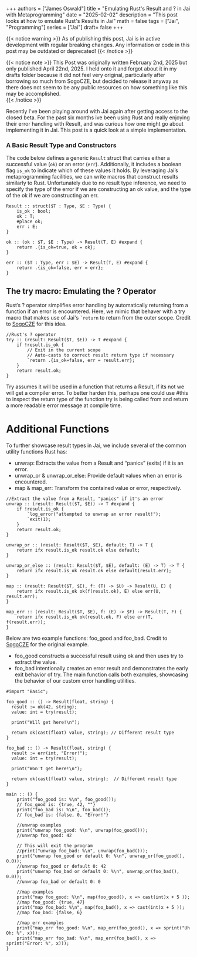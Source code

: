 +++
authors = ["James Oswald"]
title = "Emulating Rust's Result and ? in Jai with Metaprogramming" 
date = "2025-02-02"
description = "This post looks at how to emulate Rust's Results in Jai"
math = false
tags = ["Jai", "Programming"]
series = ["Jai"]
draft= false
+++

{{< notice warning >}}
As of publishing this post, Jai is in active development with regular breaking changes. Any information or code in this post may be outdated or deprecated!
{{< /notice >}}

{{< notice note >}}
This Post was originally written February 2nd, 2025 but only published April 22nd, 2025.
I held onto it and forgot about it in my drafts folder because it did not feel very original, 
particularly after borrowing so much from SogoCZE, but decided to release it anyway as there does
not seem to be any public resources on how something like this may be accomplished.  
{{< /notice >}}

Recently I've been playing around with Jai again after getting access to the closed beta. For the past six months ive been using Rust and really enjoying their error handling with Result, and was curious how one might go about implementing it in Jai. This post is a quick look at a simple implementation. 

### A Basic Result Type and Constructors  

The code below defines a generic `Result` struct that carries either a successful value (`ok`) or an error (`err`). Additionally, it includes a boolean flag `is_ok` to indicate which of these values it holds. By leveraging Jai’s metaprogramming facilities, we can write macros that construct results similarly to Rust. Unfortunately due to no result type inference, we need to specify the type of the error if we are constructing an ok value, and the type of the ok if we are constructing an err. 

```jai
Result :: struct($T : Type, $E : Type) {
    is_ok : bool;
    ok : T;
    #place ok;
    err : E;
}

ok :: (ok : $T, $E : Type) -> Result(T, E) #expand {
    return .{is_ok=true, ok = ok};
}

err :: ($T : Type, err : $E) -> Result(T, E) #expand {
    return .{is_ok=false, err = err};
}
```

## The try macro: Emulating the ? Operator
Rust’s ? operator simplifies error handling by automatically returning from a function if an error is encountered. Here, we mimic that behaver with a try macro that makes use of Jai's ``` `return ``` to return from the outer scope. Credit to [SogoCZE](https://github.com/SogoCZE) for this idea.
```
//Rust's ? operator
try :: (result: Result($T, $E)) -> T #expand {
    if !result.is_ok {
        // Exit in the current scope
        // Auto-casts to correct result return type if necessary
        `return .{is_ok=false, err = result.err};
    }
    return result.ok;
}
```
Try assumes it will be used in a function that returns a Result, if its not we will get a compiler error. To better harden this, perhaps one could use #this to inspect the return type of the function try is being called from and return a more readable error message at compile time. 

# Additional Functions

To further showcase result types in Jai, we include several of the common utility functions Rust has:
- unwrap: Extracts the value from a Result and “panics” (exits) if it is an error.
- unwrap_or & unwrap_or_else: Provide default values when an error is encountered.
- map & map_err: Transform the contained value or error, respectively.

```jai
//Extract the value from a Result, "panics" if it's an error
unwrap :: (result: Result($T, $E)) -> T #expand {
    if !result.is_ok {
        `log_error("attempted to unwrap an error result!");
        `exit(1);
    }
    return result.ok;
}

unwrap_or :: (result: Result($T, $E), default: T) -> T {
    return ifx result.is_ok result.ok else default;
}

unwrap_or_else :: (result: Result($T, $E), default: (E) -> T) -> T {
    return ifx result.is_ok result.ok else default(result.err);
}

map :: (result: Result($T, $E), f: (T) -> $U) -> Result(U, E) {
    return ifx result.is_ok ok(f(result.ok), E) else err(U, result.err);
}

map_err :: (result: Result($T, $E), f: (E) -> $F) -> Result(T, F) {
    return ifx result.is_ok ok(result.ok, F) else err(T, f(result.err));
}
```

Below are two example functions: foo_good and foo_bad. Credit to [SogoCZE](https://github.com/SogoCZE) for the original example.
- foo_good constructs a successful result using ok and then uses try to extract the value.
- foo_bad intentionally creates an error result and demonstrates the early exit behavior of try.
The main function calls both examples, showcasing the behavior of our custom error handling utilities.

```jai
#import "Basic";

foo_good :: () -> Result(float, string) {
  result := ok(42, string);
  value: int = try(result);

  print("Will get here!\n");

  return ok(cast(float) value, string); // Different result type
}

foo_bad :: () -> Result(float, string) {
  result := err(int, "Error!");
  value: int = try(result);

  print("Won't get here!\n");

  return ok(cast(float) value, string);  // Different result type
}

main :: () {
    print("foo_good is: %\n", foo_good());
    // foo_good is: {true, 42, ""}
    print("foo_bad is: %\n", foo_bad());
    // foo_bad is: {false, 0, "Error!"}
    
    //unwrap examples
    print("unwrap foo_good: %\n", unwrap(foo_good()));
    //unwrap foo_good: 42

    // This will exit the program
    //print("unwrap foo_bad: %\n", unwrap(foo_bad())); 
    print("unwrap foo_good or default 0: %\n", unwrap_or(foo_good(), 0.0));
    //unwrap foo_good or default 0: 42
    print("unwrap foo_bad or default 0: %\n", unwrap_or(foo_bad(), 0.0));
    //unwrap foo_bad or default 0: 0

    //map examples
    print("map foo_good: %\n", map(foo_good(), x => cast(int)x + 5 ));
    //map foo_good: {true, 47}
    print("map foo_bad: %\n", map(foo_bad(), x => cast(int)x + 5 ));
    //map foo_bad: {false, 6}
    
    //map_err examples
    print("map_err foo_good: %\n", map_err(foo_good(), x => sprint("Uh Oh: %", x)));
    print("map_err foo_bad: %\n", map_err(foo_bad(), x => sprint("Error: %", x)));
}
```

